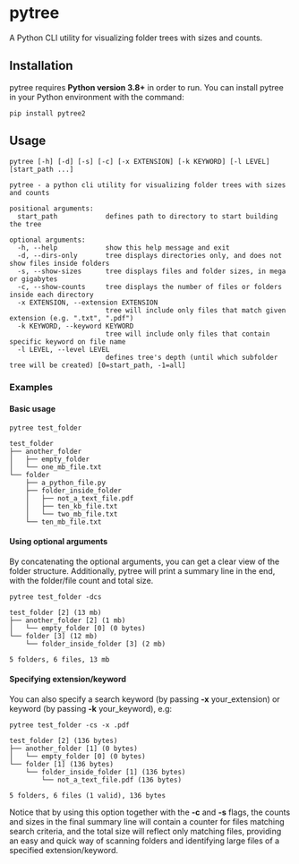 # pytree
A Python CLI utility for visualizing folder trees with sizes and counts.

## Installation

pytree requires **Python version 3.8+** in order to run. You can install pytree in your Python environment with the command:
```shell
pip install pytree2
```

## Usage

```shell
pytree [-h] [-d] [-s] [-c] [-x EXTENSION] [-k KEYWORD] [-l LEVEL] [start_path ...]
```

```
pytree - a python cli utility for visualizing folder trees with sizes and counts

positional arguments:
  start_path            defines path to directory to start building the tree

optional arguments:
  -h, --help            show this help message and exit
  -d, --dirs-only       tree displays directories only, and does not show files inside folders
  -s, --show-sizes      tree displays files and folder sizes, in mega or gigabytes
  -c, --show-counts     tree displays the number of files or folders inside each directory
  -x EXTENSION, --extension EXTENSION
                        tree will include only files that match given extension (e.g. ".txt", ".pdf")
  -k KEYWORD, --keyword KEYWORD
                        tree will include only files that contain specific keyword on file name
  -l LEVEL, --level LEVEL
                        defines tree's depth (until which subfolder tree will be created) [0=start_path, -1=all]
```

### Examples

#### Basic usage
```shell
pytree test_folder
```

```
test_folder
├── another_folder
│   ├── empty_folder
│   └── one_mb_file.txt
└── folder
    ├── a_python_file.py
    ├── folder_inside_folder
    │   ├── not_a_text_file.pdf
    │   ├── ten_kb_file.txt
    │   └── two_mb_file.txt
    └── ten_mb_file.txt
```

#### Using optional arguments
By concatenating the optional arguments, you can get a clear view of the folder structure.
Additionally, pytree will print a summary line in the end, with the folder/file count and total size.
```shell
pytree test_folder -dcs
```

```
test_folder [2] (13 mb)
├── another_folder [2] (1 mb)
│   └── empty_folder [0] (0 bytes)
└── folder [3] (12 mb)
    └── folder_inside_folder [3] (2 mb)

5 folders, 6 files, 13 mb
```

#### Specifying extension/keyword
You can also specify a search keyword (by passing **-x** your_extension) or keyword (by passing **-k** your_keyword), e.g:
```shell
pytree test_folder -cs -x .pdf
```

```
test_folder [2] (136 bytes)
├── another_folder [1] (0 bytes)
│   └── empty_folder [0] (0 bytes)
└── folder [1] (136 bytes)
    └── folder_inside_folder [1] (136 bytes)
        └── not_a_text_file.pdf (136 bytes)

5 folders, 6 files (1 valid), 136 bytes
```
Notice that by using this option together with the **-c** and **-s** flags, the counts and sizes in the final summary
line will contain a counter for files matching search criteria, and the total size will reflect only matching files,
providing an easy and quick way of scanning folders and identifying large files of a specified extension/keyword.
